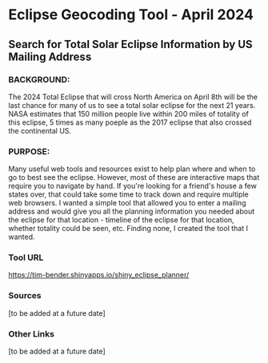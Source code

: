 # Eclipse Geocoding Tool - April 2024 
## Search for Total Solar Eclipse  Information by US Mailing Address

### BACKGROUND: 
The 2024 Total Eclipse that will cross North America on April 8th will be the last chance for many of us to see a total solar eclipse for the next 21 years.  NASA estimates that 150 million people live within 200 miles of totality of this eclipse, 5 times as many poeple as the 2017 eclipse that also crossed the continental US.  

### PURPOSE:
Many useful web tools and resources exist to help plan where and when to go to best see the eclipse.  However, most of these are interactive maps that require you to navigate by hand.  If you're looking for a friend's house a few states over, that could take some time to track down and require multiple web browsers.  I wanted a simple tool that allowed you to enter a mailing address and would give you all the planning information you needed about the eclipse for that location - timeline of the eclipse for that location, whether totality could be seen, etc.  Finding none, I created the tool that I wanted.  

### Tool URL
https://tim-bender.shinyapps.io/shiny_eclipse_planner/


### Sources
[to be added at a future date]

### Other Links
[to be added at a future date]
